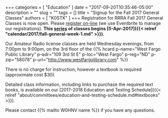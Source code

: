 +++
categories = [ "Education" ]
date = "2017-09-20T10:35:46-05:00"
description = ""
slug = ""
tags = []
title = "Signup for the Fall 2017 General Classes"
authors = [ "K0STK" ]
+++
Registration for RRRA Fall 2017 General Classes is now open. Please
[register on-line](https://www.eventbrite.com/e/level-2-ham-radio-license-class-tickets-37887768335?aff=es2)
(we use Eventbrite to manage our registrations). **This
[series](/dates/fall-2017-general)
of classes begins
[5-Apr-2017]({{< relref "calendar/2017/fall-general-week-1.md" >}})**.
<!--more-->

Our Amateur Radio license classes are
held Wednesday evenings, from 7:00pm to 9:00pm, on the 3rd floor of the 
{{% hcard p-name="West Fargo Public Library" p-adr="109 3rd St E" p-loc="West Fargo" p-reg="ND" p-zip="58078" p-url="http://www.westfargolibrary.com" %}}

There is no charge for instruction; however a textbook is required
(approximate cost $30).

Detailed class information, including links to purchase the required
text books, is available on our
[2017-2018 Education and Testing Schedule]({{< relref "about/committees/education-and-testing-schedule.md#textbooks" >}}).

Please contact {{% mailto W0HNV name %}} if you have any questions.
